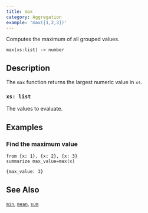 ```yaml
---
title: max
category: Aggregation
example: 'max([1,2,3])'
---
```

Computes the maximum of all grouped values.

```tql
max(xs:list) -> number
```

## Description

The `max` function returns the largest numeric value in `xs`.

### `xs: list`

The values to evaluate.

## Examples

### Find the maximum value

```tql
from {x: 1}, {x: 2}, {x: 3}
summarize max_value=max(x)
```

```tql
{max_value: 3}
```

## See Also

[`min`](/reference/functions/min),
[`mean`](/reference/functions/mean),
[`sum`](/reference/functions/sum)
